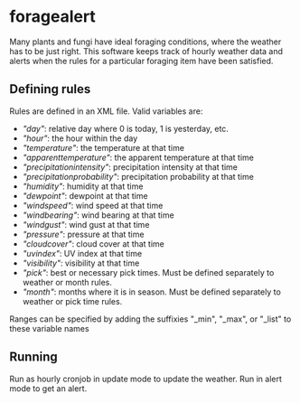 # foragealert

Many plants and fungi have ideal foraging conditions, where the weather has to be just right. This software keeps track of hourly weather data and alerts when the rules for a particular foraging item have been satisfied.

## Defining rules

Rules are defined in an XML file. Valid variables are:
- _"day"_: relative day where 0 is today, 1 is yesterday, etc.
- _"hour"_: the hour within the day
- _"temperature"_: the temperature at that time
- _"apparenttemperature"_: the apparent temperature at that time
- _"precipitationintensity"_: precipitation intensity at that time
- _"precipitationprobability"_: precipitation probability at that time
- _"humidity"_: humidity at that time
- _"dewpoint"_: dewpoint at that time
- _"windspeed"_: wind speed at that time
- _"windbearing"_: wind bearing at that time
- _"windgust"_: wind gust at that time
- _"pressure"_: pressure at that time
- _"cloudcover"_: cloud cover at that time
- _"uvindex"_: UV index at that time
- _"visibility"_: visibility at that time
- _"pick"_: best or necessary pick times. Must be defined separately to weather or month rules.
- _"month"_: months where it is in season. Must be defined separately to weather or pick time rules.

Ranges can be specified by adding the suffixies "_min", "_max", or "_list" to these variable names

## Running

Run as hourly cronjob in update mode to update the weather. Run in alert mode to get an alert.
